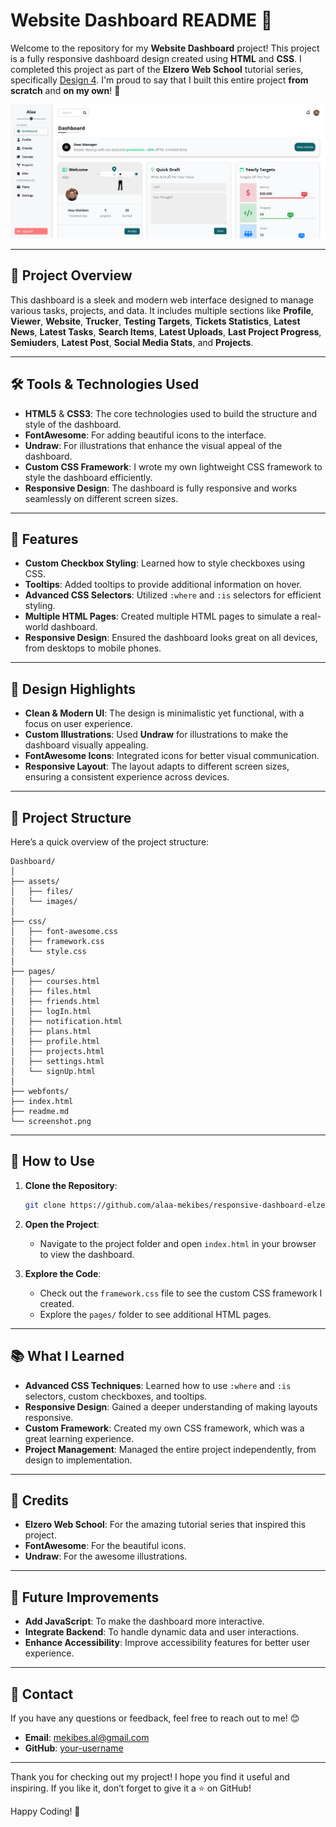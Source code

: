 # Website Dashboard README 🚀

Welcome to the repository for my **Website Dashboard** project! This project is a fully responsive dashboard design created using **HTML** and **CSS**. I completed this project as part of the **Elzero Web School** tutorial series, specifically [Design 4](https://youtu.be/DflEcuzjsyA?si=OnxoNsgXSwYUsxR3). I'm proud to say that I built this entire project **from scratch** and **on my own**! 🎉

![](screenshot.png)

---

## 📌 Project Overview

This dashboard is a sleek and modern web interface designed to manage various tasks, projects, and data. It includes multiple sections like **Profile**, **Viewer**, **Website**, **Trucker**, **Testing Targets**, **Tickets Statistics**, **Latest News**, **Latest Tasks**, **Search Items**, **Latest Uploads**, **Last Project Progress**, **Semiuders**, **Latest Post**, **Social Media Stats**, and **Projects**.

---

## 🛠️ Tools & Technologies Used

- **HTML5** & **CSS3**: The core technologies used to build the structure and style of the dashboard.
- **FontAwesome**: For adding beautiful icons to the interface.
- **Undraw**: For illustrations that enhance the visual appeal of the dashboard.
- **Custom CSS Framework**: I wrote my own lightweight CSS framework to style the dashboard efficiently.
- **Responsive Design**: The dashboard is fully responsive and works seamlessly on different screen sizes.

---

## 🌟 Features

- **Custom Checkbox Styling**: Learned how to style checkboxes using CSS.
- **Tooltips**: Added tooltips to provide additional information on hover.
- **Advanced CSS Selectors**: Utilized `:where` and `:is` selectors for efficient styling.
- **Multiple HTML Pages**: Created multiple HTML pages to simulate a real-world dashboard.
- **Responsive Design**: Ensured the dashboard looks great on all devices, from desktops to mobile phones.

---

## 🎨 Design Highlights

- **Clean & Modern UI**: The design is minimalistic yet functional, with a focus on user experience.
- **Custom Illustrations**: Used **Undraw** for illustrations to make the dashboard visually appealing.
- **FontAwesome Icons**: Integrated icons for better visual communication.
- **Responsive Layout**: The layout adapts to different screen sizes, ensuring a consistent experience across devices.

---

## 📂 Project Structure

Here’s a quick overview of the project structure:

```
Dashboard/
│
├── assets/
│   ├── files/
│   └── images/
│
├── css/
│   ├── font-awesome.css
│   ├── framework.css
│   └── style.css
│
├── pages/
│   ├── courses.html
│   ├── files.html
│   ├── friends.html
│   ├── logIn.html
│   ├── notification.html
│   ├── plans.html
│   ├── profile.html
│   ├── projects.html
│   ├── settings.html
│   └── signUp.html
│
├── webfonts/
├── index.html
├── readme.md
└── screenshot.png
```

---

## 🚀 How to Use

1. **Clone the Repository**:
   ```bash
   git clone https://github.com/alaa-mekibes/responsive-dashboard-elzero.git
   ```
2. **Open the Project**:
   - Navigate to the project folder and open `index.html` in your browser to view the dashboard.

3. **Explore the Code**:
   - Check out the `framework.css` file to see the custom CSS framework I created.
   - Explore the `pages/` folder to see additional HTML pages.

---

## 📚 What I Learned

- **Advanced CSS Techniques**: Learned how to use `:where` and `:is` selectors, custom checkboxes, and tooltips.
- **Responsive Design**: Gained a deeper understanding of making layouts responsive.
- **Custom Framework**: Created my own CSS framework, which was a great learning experience.
- **Project Management**: Managed the entire project independently, from design to implementation.

---

## 🙌 Credits

- **Elzero Web School**: For the amazing tutorial series that inspired this project.
- **FontAwesome**: For the beautiful icons.
- **Undraw**: For the awesome illustrations.

---

## 📝 Future Improvements

- **Add JavaScript**: To make the dashboard more interactive.
- **Integrate Backend**: To handle dynamic data and user interactions.
- **Enhance Accessibility**: Improve accessibility features for better user experience.

---

## 📧 Contact

If you have any questions or feedback, feel free to reach out to me! 😊

- **Email**: mekibes.al@gmail.com
- **GitHub**: [your-username](https://github.com/alaa-mekibes)

---

Thank you for checking out my project! I hope you find it useful and inspiring. If you like it, don’t forget to give it a ⭐️ on GitHub!

Happy Coding! 🚀
